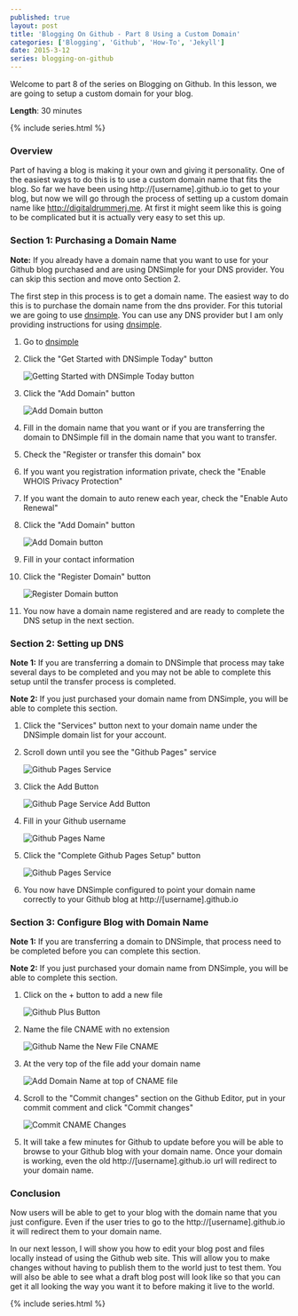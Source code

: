 ```yaml
---
published: true
layout: post
title: 'Blogging On Github - Part 8 Using a Custom Domain'
categories: ['Blogging', 'Github', 'How-To', 'Jekyll']
date: 2015-3-12
series: blogging-on-github
---
```


Welcome to part 8 of the series on Blogging on Github.  In this lesson, we are going to setup a custom domain for your blog.

**Length**: 30 minutes

{% include series.html %}

### Overview

Part of having a blog is making it your own and giving it personality.  One of the easiest ways to do this is to use a custom domain name that fits the blog.  So far we have been using http://[username].github.io to get to your blog, but now we will go through the process of setting up a custom domain name like http://digitaldrummerj.me.  At first it might seem like this is going to be complicated but it is actually very easy to set this up.

### Section 1: Purchasing a Domain Name

**Note:** If you already have a domain name that you want to use for your Github blog purchased and are using DNSimple for your DNS provider.  You can skip this section and move onto Section 2.

The first step in this process is to get a domain name.  The easiest way to do this is to purchase the domain name from the dns provider.  For this tutorial we are going to use [dnsimple](http://dnsimple.com).  You can use any DNS provider but I am only providing instructions for using [dnsimple](http://dnsimple.com).

1. Go to [dnsimple](http://dnsimple.com)
2. Click the "Get Started with DNSimple Today" button

    ![Getting Started with DNSimple Today button]({{site.url}}/images/github_part_8_get_started_dnsimple.png)

3. Click the "Add Domain" button

    ![Add Domain button]({{site.url}}/images/github_part_8_add_domain_button.png)

4. Fill in the domain name that you want or if you are transferring the domain to DNSimple fill in the domain name that you want to transfer.
5. Check the "Register or transfer this domain" box
6. If you want you registration information private, check the "Enable WHOIS Privacy Protection"
7. If you want the domain to auto renew each year, check the "Enable Auto Renewal"
8. Click the "Add Domain" button

    ![Add Domain button]({{site.url}}/images/github_part_8_add_domain_button.png)

9. Fill in your contact information
10. Click the "Register Domain" button

    ![Register Domain button]({{site.url}}/images/github_part_8_register_domain.png)

11. You now have a domain name registered and are ready to complete the DNS setup in the next section.

### Section 2: Setting up DNS

**Note 1:** If you are transferring a domain to DNSimple that process may take several days to be completed and you may not be able to complete this setup until the transfer process is completed.

**Note 2:** If you just purchased your domain name from DNSimple, you will be able to complete this section.

1. Click the "Services" button next to your domain name under the DNSimple domain list for your account.
1. Scroll down until you see the "Github Pages" service

    ![Github Pages Service]({{site.url}}/images/github_part_8_dnsimple_github_service.png)

1. Click the Add Button

    ![Github Page Service Add Button]({{site.url}}/images/github_part_8_dnsimple_github_service_add_button.png)

1. Fill in your Github username

    ![Github Pages Name]({{site.url}}/images/github_part_8_dnsimple_github_service_setup.png)

1. Click the "Complete Github Pages Setup" button

    ![Github Pages Service]({{site.url}}/images/github_part_8_dnsimple_github_service_setup_complete.png)

1. You now have DNSimple configured to point your domain name correctly to your Github blog at http://[username].github.io

### Section 3: Configure Blog with Domain Name

**Note 1:** If you are transferring a domain to DNSimple,  that process need to be completed before you can complete this section.

**Note 2:** If you just purchased your domain name from DNSimple, you will be able to complete this section.

1. Click on the + button to add a new file

    ![Github Plus Button]({{site.url}}/images/github_add_button.png)

1.  Name the file CNAME with no extension

    ![Github Name the New File CNAME]({{site.url}}/images/github_part_8_add_cname_file.png)

1. At the very top of the file add your domain name

    ![Add Domain Name at top of CNAME file]({{site.url}}/images/github_part_8_cname_domain_name.png)

1. Scroll to the "Commit changes" section on the Github Editor, put in your commit comment and click "Commit changes"

    ![Commit CNAME Changes]({{site.url}}/images/github_part_8_cname_commit.png)

1. It will take a few minutes for Github to update before you will be able to browse to your Github blog with your domain name.  Once your domain is working, even the old http://[username].github.io url will redirect to your domain name.

### Conclusion

Now users will be able to get to your blog with the domain name that you just configure.  Even if the user tries to go to the http://[username].github.io it will redirect them to your domain name.

In our next lesson, I will show you how to edit your blog post and files locally instead of using the Github web site.  This will allow you to make changes without having to publish them to the world just to test them.  You will also be able to see what a draft blog post will look like so that you can get it all looking the way you want it to before making it live to the world.

{% include series.html %}